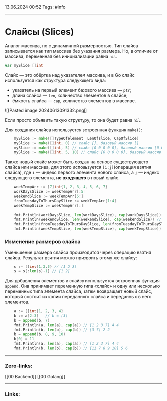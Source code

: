 13.06.2024 00:52
Tags: #info

---
# Слайсы (Slices)
Аналог массива, но с динамичной размерностью. Тип слайса записывается как тип массива без указания размера. Но, в отличие от массива, переменная без инициализации равна `nil`.
```go
var mySlice []int
```

Слайс — это обёртка над указателем массива, и в Go слайс используется как структура следующего вида:

- указатель на первый элемент базового массива — `ptr`;
- длина слайса — `len`, количество элементов в слайсе;
- ёмкость слайса — `cap`, количество элементов в массиве.

![[Pasted image 20240613091332.png]]

Если просто объявить такую структуру, то она будет равна `nil`.

Для создания слайса используется встроенная функция `make()`:

```go
    mySlice := make([]TypeOfelement, LenOfslice, CapOfSlice)
    mySlice := make([]int, 0) // слайс [], базовый массив []
    mySlice := make([]int, 5) // слайс [0 0 0 0 0], базовый массив [0 0 0 0 0]
    mySlice := make([]int, 5, 10) // слайс [0 0 0 0 0], базовый массив [0 0 0 0 0 0 0 0 0 0]
```

Также новый слайс может быть создан на основе существующего слайса или массива, для этого используется `[i:j]`(операция взятия слайса), где `i` — индекс первого элемента нового слайса, а `j` — индекс следующего элемента, **не входящего** в новый слайс.

```go
    weekTempArr := [7]int{1, 2, 3, 4, 5, 6, 7}
    workDaysSlice := weekTempArr[:5]
    weekendSlice := weekTempArr[5:]
    fromTuesdayToThursDaySlice := weekTempArr[1:4] 
    weekTempSlice := weekTempArr[:]
    
    fmt.Println(workDaysSlice, len(workDaysSlice), cap(workDaysSlice)) // [1 2 3 4 5] 5 7
    fmt.Println(weekendSlice, len(weekendSlice), cap(weekendSlice)) // [6 7] 2 2 
    fmt.Println(fromTuesdayToThursDaySlice, len(fromTuesdayToThursDaySlice), cap(fromTuesdayToThursDaySlice)) // [2 3 4] 3 6 
    fmt.Println(weekTempSlice, len(weekTempSlice), cap(weekTempSlice)) // [1 2 3 4 5 6 7] 7 7
```

### Изменение размеров слайса
Уменьшение размера слайса производится через операцию взятия слайса. Результат взятия можно присвоить этому же слайсу:
```go
    s := []int{1,2,3} // [1 2 3]
    s = s[:len(s)-1] // [1 2]
```

Для добавления элементов к слайсу используется встроенная функция `append`. Она принимает переменную типа «слайс» и одну или несколько переменных типа элемента слайса, затем возвращает новый слайс, который состоит из копии переданного слайса и переданных в него элементов.
```go
    a := []int{1, 2, 3, 4}
    b := a[2:3]   // b = [3]
    b = append(b, 7)
    fmt.Println(a, len(a), cap(a)) // [1 2 3 7] 4 4
    fmt.Println(b, len(b), cap(b)) // [3 7] 2 2
    b = append(b, 8, 9, 10)
    b[0] = 11
    fmt.Println(a, len(a), cap(a)) // [1 2 3 7] 4 4
    fmt.Println(b, len(b), cap(b)) // [11 7 8 9 10] 5 6
```


---
### Zero-links:
[[00 Backend]] [[00 Golang]]

---
### Links: